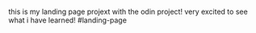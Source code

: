 this is my landing page projext with the odin project! very excited to see what i have learned! #landing-page					

